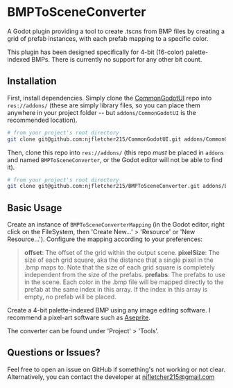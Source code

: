 # BMPToSceneConverter

A Godot plugin providing a tool to create .tscns from BMP files by creating a grid of prefab instances, with each prefab mapping to a specific color.

This plugin has been designed specifically for 4-bit (16-color) palette-indexed BMPs. There is currently no support for any other bit count.

## Installation

First, install dependencies. Simply clone the [CommonGodotUI](https://github.com/njfletcher215/CommonGodotUI) repo into `res://addons/` (these are simply library files, so you can place them anywhere in your project folder -- but `addons/CommonGodotUI` is the recommended location).
```bash
# from your project's root directory
git clone git@github.com:njfletcher215/CommonGodotUI.git addons/CommonGodotUI/
```
Then, clone this repo into `res://addons/` (this repo *must* be placed in `addons` and named `BMPToSceneConverter`, or the Godot editor will not be able to find it).
```bash
# from your project's root directory
git clone git@github.com:njfletcher215/BMPToSceneConverter.git addons/BMPToSceneConverter/
```

## Basic Usage

Create an instance of `BMPToSceneConverterMapping` (in the Godot editor, right click on the FileSystem, then 'Create New...' > 'Resource' or 'New Resource...'). Configure the mapping according to your preferences:

> **offset**: The offset of the grid within the output scene.
> **pixelSize**: The size of each grid square, aka the distance that a single pixel in the .bmp maps to. Note that the size of each grid
> square is completely independent from the size of the prefabs.
> **prefabs**: The prefabs to use in the scene. Each color in the .bmp file will be mapped directly to the prefab at the same index in this
> array. If the index in this array is empty, no prefab will be placed.

Create a 4-bit palette-indexed BMP using any image editing software. I recommend a pixel-art software such as [Aseprite](https://www.aseprite.org/).

The converter can be found under 'Project' > 'Tools'.

## Questions or Issues?

Feel free to open an issue on GitHub if something's not working or not clear.
Alternatively, you can contact the developer at njfletcher215@gmail.com

